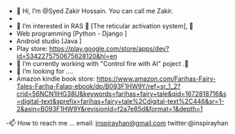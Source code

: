 - 👋 Hi, I’m @Syed Zakir Hossain. You can call me Zakir.
- 
- 👀 I’m interested in RAS 💞️ [The reticular activation system], 💞️                            
- Web programming [Python - Django ] 
- Android studio [Java ]                                   
- Play store: https://play.google.com/store/apps/dev?id=5342275750675628120&hl=en
- 🌱 I’m currently working with "Control fire with AI" poject .💞️
-  💞️ I’m looking for ....
-  Amazon kindle book store: https://www.amazon.com/Farihas-Fairy-Tales-Fariha-Falaq-ebook/dp/B093F1HW9Y/ref=sr_1_2?crid=56NCN1IHG38U&keywords=farihas+fairy+tale&qid=1672818716&s=digital-text&sprefix=farihas+fairy+tale%2Cdigital-text%2C446&sr=1-2&asin=B093F1HW9Y&revisionId=f2a7e85d&format=1&depth=1
  
  
 -📫 How to reach me ...
         email: inspirayhan@gmail.com 
         twitter:@inspirayhan  
                         

<!---
SyedZakirHossain/SyedZakirHossain is a ✨ special ✨ repository .
--->
